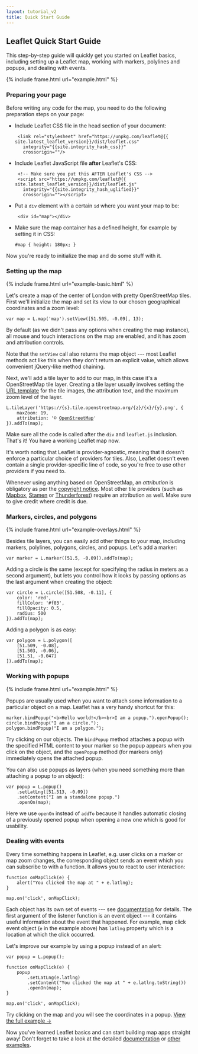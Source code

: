 ```yaml
---
layout: tutorial_v2
title: Quick Start Guide
---
```


## Leaflet Quick Start Guide

This step-by-step guide will quickly get you started on Leaflet basics, including setting up a Leaflet map, working with markers, polylines and popups, and dealing with events.

{% include frame.html url="example.html" %}

### Preparing your page

Before writing any code for the map, you need to do the following preparation steps on your page:

 * Include Leaflet CSS file in the head section of your document:

		<link rel="stylesheet" href="https://unpkg.com/leaflet@{{ site.latest_leaflet_version}}/dist/leaflet.css"
		  integrity="{{site.integrity_hash_css}}"
		  crossorigin=""/>

 * Include Leaflet JavaScript file **after** Leaflet's CSS:

		<!-- Make sure you put this AFTER Leaflet's CSS -->
		<script src="https://unpkg.com/leaflet@{{ site.latest_leaflet_version}}/dist/leaflet.js"
		  integrity="{{site.integrity_hash_uglified}}"
		  crossorigin=""></script>

 * Put a `div` element with a certain `id` where you want your map to be:

		<div id="map"></div>

 * Make sure the map container has a defined height, for example by setting it in CSS:

	<pre><code class="css">#map { height: 180px; }</code></pre>

Now you're ready to initialize the map and do some stuff with it.


### Setting up the map


{% include frame.html url="example-basic.html" %}

Let's create a map of the center of London with pretty OpenStreetMap tiles. First we'll initialize the map and set its view to our chosen geographical coordinates and a zoom level:

	var map = L.map('map').setView([51.505, -0.09], 13);

By default (as we didn't pass any options when creating the map instance), all mouse and touch interactions on the map are enabled, and it has zoom and attribution controls.

Note that the `setView` call also returns the map object --- most Leaflet methods act like this when they don't return an explicit value, which allows convenient jQuery-like method chaining.

Next, we'll add a tile layer to add to our map, in this case it's a OpenStreetMap tile layer. Creating a tile layer usually involves setting the [URL template](/reference.html#tilelayer-url-template) for the tile images, the attribution text, and the maximum zoom level of the layer. 

<pre><code class="javascript">L.tileLayer('https://{s}.tile.openstreetmap.org/{z}/{x}/{y}.png', {
	maxZoom: 19,
	attribution: '&copy; <a href="http://www.openstreetmap.org/copyright">OpenStreetMap</a>'
}).addTo(map);</code></pre>

Make sure all the code is called after the `div` and `leaflet.js` inclusion. That's it! You have a working Leaflet map now.

It's worth noting that Leaflet is provider-agnostic, meaning that it doesn't enforce a particular choice of providers for tiles. Also, Leaflet doesn't even contain a single provider-specific line of code, so you're free to use other providers if you need to.

Whenever using anything based on OpenStreetMap, an *attribution* is obligatory as per the [copyright notice](https://www.openstreetmap.org/copyright). Most other tile providers (such as [Mapbox](https://docs.mapbox.com/help/how-mapbox-works/attribution/), [Stamen](http://maps.stamen.com/) or [Thunderforest](https://www.thunderforest.com/terms/)) require an attribution as well. Make sure to give credit where credit is due.


### Markers, circles, and polygons

{% include frame.html url="example-overlays.html" %}


Besides tile layers, you can easily add other things to your map, including markers, polylines, polygons, circles, and popups. Let's add a marker:

	var marker = L.marker([51.5, -0.09]).addTo(map);

Adding a circle is the same (except for specifying the radius in meters as a second argument), but lets you control how it looks by passing options as the last argument when creating the object:

	var circle = L.circle([51.508, -0.11], {
		color: 'red',
		fillColor: '#f03',
		fillOpacity: 0.5,
		radius: 500
	}).addTo(map);

Adding a polygon is as easy:

	var polygon = L.polygon([
		[51.509, -0.08],
		[51.503, -0.06],
		[51.51, -0.047]
	]).addTo(map);


### Working with popups

{% include frame.html url="example.html" %}

Popups are usually used when you want to attach some information to a particular object on a map. Leaflet has a very handy shortcut for this:

	marker.bindPopup("<b>Hello world!</b><br>I am a popup.").openPopup();
	circle.bindPopup("I am a circle.");
	polygon.bindPopup("I am a polygon.");

Try clicking on our objects. The `bindPopup` method attaches a popup with the specified HTML content to your marker so the popup appears when you click on the object, and the `openPopup` method (for markers only) immediately opens the attached popup.

You can also use popups as layers (when you need something more than attaching a popup to an object):

	var popup = L.popup()
		.setLatLng([51.513, -0.09])
		.setContent("I am a standalone popup.")
		.openOn(map);

Here we use `openOn` instead of `addTo` because it handles automatic closing of a previously opened popup when opening a new one which is good for usability.


### Dealing with events

Every time something happens in Leaflet, e.g. user clicks on a marker or map zoom changes, the corresponding object sends an event which you can subscribe to with a function. It allows you to react to user interaction:

	function onMapClick(e) {
		alert("You clicked the map at " + e.latlng);
	}

	map.on('click', onMapClick);

Each object has its own set of events --- see [documentation](/reference.html) for details. The first argument of the listener function is an event object --- it contains useful information about the event that happened. For example, map click event object (`e` in the example above) has `latlng` property which is a location at which the click occurred.

Let's improve our example by using a popup instead of an alert:

	var popup = L.popup();

	function onMapClick(e) {
		popup
			.setLatLng(e.latlng)
			.setContent("You clicked the map at " + e.latlng.toString())
			.openOn(map);
	}

	map.on('click', onMapClick);

Try clicking on the map and you will see the coordinates in a popup. <a target="_blank" href="example.html">View the full example &rarr;</a>

Now you've learned Leaflet basics and can start building map apps straight away! Don't forget to take a look at the detailed <a href="/reference.html">documentation</a> or <a href="../../examples.html">other examples</a>.
